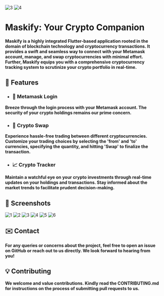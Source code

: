 ![3](https://github.com/Anechaev06/maskify/assets/57583912/8cf75d6e-a2ab-497b-a125-2cda38d7a480)
![4](https://github.com/Anechaev06/maskify/assets/57583912/da70db55-8539-48aa-95e0-f98f0496e1b1)
# Maskify: Your Crypto Companion
**Maskify is a highly integrated Flutter-based application rooted in the domain of blockchain technology and cryptocurrency transactions. It provides a swift and seamless way to connect with your Metamask account, manage, and swap cryptocurrencies with minimal effort. Further, Maskify equips you with a comprehensive cryptocurrency tracking system to scrutinize your crypto portfolio in real-time.**

## 🌟 Features
- ### 🔐 **Metamask Login**
**Breeze through the login process with your Metamask account. The security of your crypto holdings remains our prime concern.**

- ### 💱 **Crypto Swap**
**Experience hassle-free trading between different cryptocurrencies. Customize your trading choices by selecting the 'from' and 'to' currencies, specifying the quantity, and hitting 'Swap' to finalize the transaction.**

- ### 📈 **Crypto Tracker**
**Maintain a watchful eye on your crypto investments through real-time updates on your holdings and transactions. Stay informed about the market trends to facilitate prudent decision-making.**

## 📸 Screenshots
![1](https://github.com/Anechaev06/maskify/assets/57583912/d87b6fb3-cc79-434a-96c0-063715b7bed4)
![2](https://github.com/Anechaev06/maskify/assets/57583912/567f34b6-d6f7-4170-bc49-a70b19ef3198)
![3](https://github.com/Anechaev06/maskify/assets/57583912/44046e27-3560-4278-b9b7-70f6a14326f0)
![4](https://github.com/Anechaev06/maskify/assets/57583912/eed17117-5201-4316-a034-74909f6ba5e5)
![5](https://github.com/Anechaev06/maskify/assets/57583912/155aeee7-475e-40e5-962c-3de29b608dd6)
![6](https://github.com/Anechaev06/maskify/assets/57583912/ec1303c3-0f85-419b-883a-ec72752aea43)


## ✉️ Contact
**For any queries or concerns about the project, feel free to open an issue on GitHub or reach out to us directly. We look forward to hearing from you!**

## 💡 Contributing
**We welcome and value contributions. Kindly read the CONTRIBUTING.md for instructions on the process of submitting pull requests to us.**
